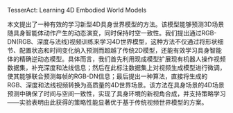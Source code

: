 TesserAct: Learning 4D Embodied World Models

本文提出了一种有效的学习新型4D具身世界模型的方法。该模型能够预测3D场景随具身智能体动作产生的动态演变，同时保持时空一致性。我们提出通过RGB-DN(RGB、深度与法线)视频训练来学习4D世界模型，这种方法不仅通过将形状细节、配置状态和时间变化纳入预测而超越了传统2D模型，还能有效学习具身智能体的精确逆动态模型。具体而言，我们首先利用现成模型扩展现有机器人操作视频数据集，补充深度和法线信息；然后在此标注数据集上对视频生成模型进行微调，使其能够联合预测每帧的RGB-DN信息；最后提出一种算法，直接将生成的RGB、深度和法线视频转换为高质量的4D世界场景。该方法在具身场景的4D场景预测中确保了时间与空间一致性，实现了具身环境的新视角合成，并支持策略学习——实验表明由此获得的策略性能显著优于基于传统视频世界模型的方案。